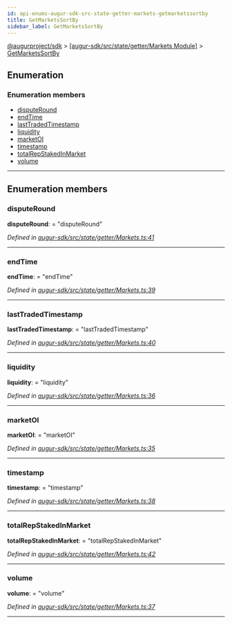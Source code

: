 ```yaml
---
id: api-enums-augur-sdk-src-state-getter-markets-getmarketssortby
title: GetMarketsSortBy
sidebar_label: GetMarketsSortBy
---
```


[@augurproject/sdk](api-readme.md) > [[augur-sdk/src/state/getter/Markets Module]](api-modules-augur-sdk-src-state-getter-markets-module.md) > [GetMarketsSortBy](api-enums-augur-sdk-src-state-getter-markets-getmarketssortby.md)

## Enumeration

### Enumeration members

* [disputeRound](api-enums-augur-sdk-src-state-getter-markets-getmarketssortby.md#disputeround)
* [endTime](api-enums-augur-sdk-src-state-getter-markets-getmarketssortby.md#endtime)
* [lastTradedTimestamp](api-enums-augur-sdk-src-state-getter-markets-getmarketssortby.md#lasttradedtimestamp)
* [liquidity](api-enums-augur-sdk-src-state-getter-markets-getmarketssortby.md#liquidity)
* [marketOI](api-enums-augur-sdk-src-state-getter-markets-getmarketssortby.md#marketoi)
* [timestamp](api-enums-augur-sdk-src-state-getter-markets-getmarketssortby.md#timestamp)
* [totalRepStakedInMarket](api-enums-augur-sdk-src-state-getter-markets-getmarketssortby.md#totalrepstakedinmarket)
* [volume](api-enums-augur-sdk-src-state-getter-markets-getmarketssortby.md#volume)

---

## Enumeration members

<a id="disputeround"></a>

###  disputeRound

**disputeRound**:  = "disputeRound"

*Defined in [augur-sdk/src/state/getter/Markets.ts:41](https://github.com/AugurProject/augur/blob/1e1466f1d3/packages/augur-sdk/src/state/getter/Markets.ts#L41)*

___
<a id="endtime"></a>

###  endTime

**endTime**:  = "endTime"

*Defined in [augur-sdk/src/state/getter/Markets.ts:39](https://github.com/AugurProject/augur/blob/1e1466f1d3/packages/augur-sdk/src/state/getter/Markets.ts#L39)*

___
<a id="lasttradedtimestamp"></a>

###  lastTradedTimestamp

**lastTradedTimestamp**:  = "lastTradedTimestamp"

*Defined in [augur-sdk/src/state/getter/Markets.ts:40](https://github.com/AugurProject/augur/blob/1e1466f1d3/packages/augur-sdk/src/state/getter/Markets.ts#L40)*

___
<a id="liquidity"></a>

###  liquidity

**liquidity**:  = "liquidity"

*Defined in [augur-sdk/src/state/getter/Markets.ts:36](https://github.com/AugurProject/augur/blob/1e1466f1d3/packages/augur-sdk/src/state/getter/Markets.ts#L36)*

___
<a id="marketoi"></a>

###  marketOI

**marketOI**:  = "marketOI"

*Defined in [augur-sdk/src/state/getter/Markets.ts:35](https://github.com/AugurProject/augur/blob/1e1466f1d3/packages/augur-sdk/src/state/getter/Markets.ts#L35)*

___
<a id="timestamp"></a>

###  timestamp

**timestamp**:  = "timestamp"

*Defined in [augur-sdk/src/state/getter/Markets.ts:38](https://github.com/AugurProject/augur/blob/1e1466f1d3/packages/augur-sdk/src/state/getter/Markets.ts#L38)*

___
<a id="totalrepstakedinmarket"></a>

###  totalRepStakedInMarket

**totalRepStakedInMarket**:  = "totalRepStakedInMarket"

*Defined in [augur-sdk/src/state/getter/Markets.ts:42](https://github.com/AugurProject/augur/blob/1e1466f1d3/packages/augur-sdk/src/state/getter/Markets.ts#L42)*

___
<a id="volume"></a>

###  volume

**volume**:  = "volume"

*Defined in [augur-sdk/src/state/getter/Markets.ts:37](https://github.com/AugurProject/augur/blob/1e1466f1d3/packages/augur-sdk/src/state/getter/Markets.ts#L37)*

___

